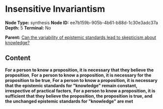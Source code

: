 # Insensitive Invariantism

**Node Type:** synthesis
**Node ID:** ee7b159b-905b-4b61-b88d-1c30e3adc37a
**Depth:** 5
**Terminal:** No

**Parent:** [Can the variability of epistemic standards lead to skepticism about knowledge?](can-the-variability-of-epistemic-standards-lead-to-skepticism-about-knowledge-antithesis-c9bec8ee-fe3c-4204-bca4-2a0eff59eb5a.md)

## Content

**For a person to know a proposition, it is necessary that they believe the proposition**, **For a person to know a proposition, it is necessary for the proposition to be true**, **For a person to know a proposition, it is necessary that the epistemic standards for "knowledge" remain constant, irrespective of practical factors**, **For a person to know a proposition, it is sufficient that they believe the proposition, the proposition is true, and the unchanged epistemic standards for "knowledge" are met**
